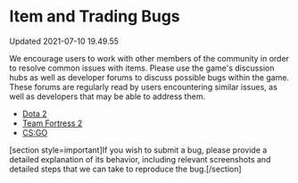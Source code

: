 # Item and Trading Bugs
Updated 2021-07-10 19.49.55

We encourage users to work with other members of the community in order to resolve common issues with items. Please use the game's discussion hubs as well as developer forums to discuss possible bugs within the game. These forums are regularly read by users encountering similar issues, as well as developers that may be able to address them.  

* [Dota 2](http://dev.dota2.com/)
* [Team Fortress 2](http://steamcommunity.com/app/440/discussions/)
* [CS:GO](http://steamcommunity.com/app/730/discussions/)

  
[section style=important]If you wish to submit a bug, please provide a detailed explanation of its behavior, including relevant screenshots and detailed steps that we can take to reproduce the bug.[/section]